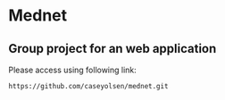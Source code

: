 # Mednet
## Group project for an web application
Please access using following link:
```
https://github.com/caseyolsen/mednet.git
```
